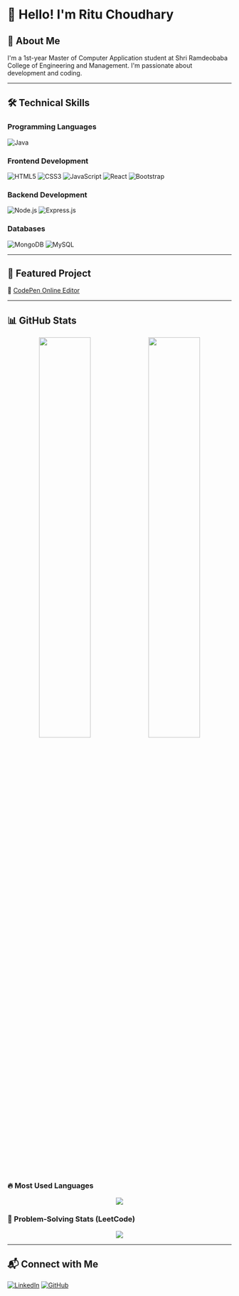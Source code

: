 # 👋 Hello! I'm Ritu Choudhary

## 🚀 About Me
I'm a 1st-year Master of Computer Application student at Shri Ramdeobaba College of Engineering and Management. I'm passionate about development and coding.

---

## 🛠 Technical Skills

### Programming Languages
![Java](https://img.shields.io/badge/Java-ED8B00?style=for-the-badge&logo=java&logoColor=white)

### Frontend Development
![HTML5](https://img.shields.io/badge/HTML5-E34F26?style=for-the-badge&logo=html5&logoColor=white)
![CSS3](https://img.shields.io/badge/CSS3-1572B6?style=for-the-badge&logo=css3&logoColor=white)
![JavaScript](https://img.shields.io/badge/JavaScript-F7DF1E?style=for-the-badge&logo=javascript&logoColor=black)
![React](https://img.shields.io/badge/React-61DAFB?style=for-the-badge&logo=react&logoColor=black)
![Bootstrap](https://img.shields.io/badge/Bootstrap-7952B3?style=for-the-badge&logo=bootstrap&logoColor=white)

### Backend Development
![Node.js](https://img.shields.io/badge/Node.js-43853D?style=for-the-badge&logo=node.js&logoColor=white)
![Express.js](https://img.shields.io/badge/Express.js-000000?style=for-the-badge&logo=express&logoColor=white)

### Databases
![MongoDB](https://img.shields.io/badge/MongoDB-47A248?style=for-the-badge&logo=mongodb&logoColor=white)
![MySQL](https://img.shields.io/badge/MySQL-4479A1?style=for-the-badge&logo=mysql&logoColor=white)

---

## 🌟 Featured Project
🔗 [CodePen Online Editor](https://github.com/Rituchoudhary67/CodePen-Online-Editor)

---

## 📊 GitHub Stats  
<p align="center">
  <img width="48%" src="https://github-readme-stats.vercel.app/api?username=Rituchoudhary67&show_icons=true&theme=dark">
  <img width="48%" src="https://github-readme-streak-stats.herokuapp.com/?user=Rituchoudhary67&theme=dark">
</p>

### 🔥 Most Used Languages  
<p align="center">
  <img src="https://github-readme-stats.vercel.app/api/top-langs/?username=Rituchoudhary67&layout=compact&theme=dark">
</p>

### 🧠 Problem-Solving Stats (LeetCode)  
<p align="center">
  <img src="https://leetcard.jacoblin.cool/Ritu67Choudhary?theme=dark&font=Kanit&ext=heatmap">
</p>

---

## 📬 Connect with Me  
[![LinkedIn](https://img.shields.io/badge/LinkedIn-blue?style=for-the-badge&logo=linkedin)](https://www.linkedin.com/in/ritu-choudhary-3368b7251/)
[![GitHub](https://img.shields.io/badge/GitHub-black?style=for-the-badge&logo=github)](https://github.com/Rituchoudhary67/)

